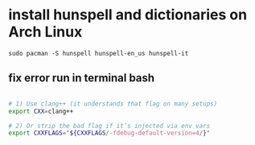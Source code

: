 # install hunspell and dictionaries on Arch Linux

```
sudo pacman -S hunspell hunspell-en_us hunspell-it
```

## fix error run in terminal bash
```bash

# 1) Use clang++ (it understands that flag on many setups)
export CXX=clang++

# 2) Or strip the bad flag if it’s injected via env vars
export CXXFLAGS="${CXXFLAGS/-fdebug-default-version=4/}"
```
